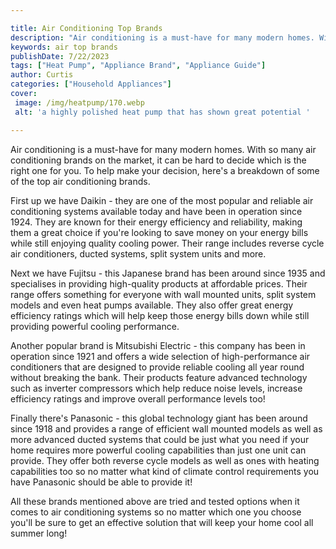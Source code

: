 ```yaml
---

title: Air Conditioning Top Brands
description: "Air conditioning is a must-have for many modern homes. With so many air conditioning brands on the market, it can be hard to decid...lets find out"
keywords: air top brands
publishDate: 7/22/2023
tags: ["Heat Pump", "Appliance Brand", "Appliance Guide"]
author: Curtis
categories: ["Household Appliances"]
cover: 
 image: /img/heatpump/170.webp
 alt: 'a highly polished heat pump that has shown great potential '

---
```


Air conditioning is a must-have for many modern homes. With so many air conditioning brands on the market, it can be hard to decide which is the right one for you. To help make your decision, here's a breakdown of some of the top air conditioning brands.

First up we have Daikin - they are one of the most popular and reliable air conditioning systems available today and have been in operation since 1924. They are known for their energy efficiency and reliability, making them a great choice if you're looking to save money on your energy bills while still enjoying quality cooling power. Their range includes reverse cycle air conditioners, ducted systems, split system units and more.

Next we have Fujitsu - this Japanese brand has been around since 1935 and specialises in providing high-quality products at affordable prices. Their range offers something for everyone with wall mounted units, split system models and even heat pumps available. They also offer great energy efficiency ratings which will help keep those energy bills down while still providing powerful cooling performance.

Another popular brand is Mitsubishi Electric - this company has been in operation since 1921 and offers a wide selection of high-performance air conditioners that are designed to provide reliable cooling all year round without breaking the bank. Their products feature advanced technology such as inverter compressors which help reduce noise levels, increase efficiency ratings and improve overall performance levels too! 

Finally there's Panasonic - this global technology giant has been around since 1918 and provides a range of efficient wall mounted models as well as more advanced ducted systems that could be just what you need if your home requires more powerful cooling capabilities than just one unit can provide. They offer both reverse cycle models as well as ones with heating capabilities too so no matter what kind of climate control requirements you have Panasonic should be able to provide it! 

 
All these brands mentioned above are tried and tested options when it comes to air conditioning systems so no matter which one you choose you'll be sure to get an effective solution that will keep your home cool all summer long!
